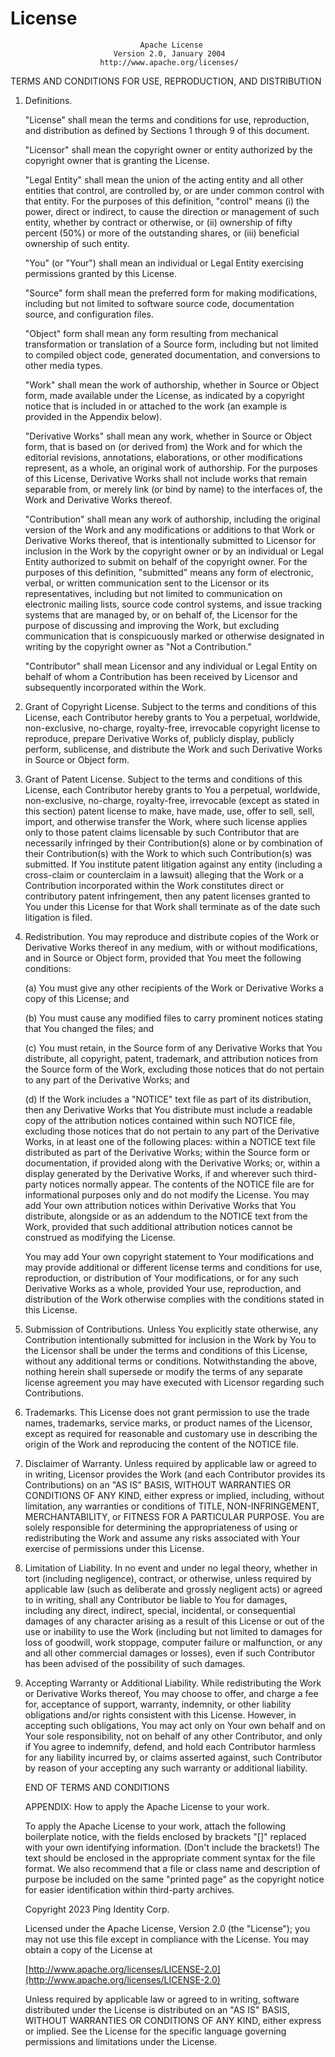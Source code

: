 # License

```text
                             Apache License
                       Version 2.0, January 2004
                    http://www.apache.org/licenses/
```

TERMS AND CONDITIONS FOR USE, REPRODUCTION, AND DISTRIBUTION

1. Definitions.

   "License" shall mean the terms and conditions for use, reproduction, and distribution as defined by Sections 1 through 9 of this document.

   "Licensor" shall mean the copyright owner or entity authorized by the copyright owner that is granting the License.

   "Legal Entity" shall mean the union of the acting entity and all other entities that control, are controlled by, or are under common control with that entity. For the purposes of this definition, "control" means \(i\) the power, direct or indirect, to cause the direction or management of such entity, whether by contract or otherwise, or \(ii\) ownership of fifty percent \(50%\) or more of the outstanding shares, or \(iii\) beneficial ownership of such entity.

   "You" \(or "Your"\) shall mean an individual or Legal Entity exercising permissions granted by this License.

   "Source" form shall mean the preferred form for making modifications, including but not limited to software source code, documentation source, and configuration files.

   "Object" form shall mean any form resulting from mechanical transformation or translation of a Source form, including but not limited to compiled object code, generated documentation, and conversions to other media types.

   "Work" shall mean the work of authorship, whether in Source or Object form, made available under the License, as indicated by a copyright notice that is included in or attached to the work \(an example is provided in the Appendix below\).

   "Derivative Works" shall mean any work, whether in Source or Object form, that is based on \(or derived from\) the Work and for which the editorial revisions, annotations, elaborations, or other modifications represent, as a whole, an original work of authorship. For the purposes of this License, Derivative Works shall not include works that remain separable from, or merely link \(or bind by name\) to the interfaces of, the Work and Derivative Works thereof.

   "Contribution" shall mean any work of authorship, including the original version of the Work and any modifications or additions to that Work or Derivative Works thereof, that is intentionally submitted to Licensor for inclusion in the Work by the copyright owner or by an individual or Legal Entity authorized to submit on behalf of the copyright owner. For the purposes of this definition, "submitted" means any form of electronic, verbal, or written communication sent to the Licensor or its representatives, including but not limited to communication on electronic mailing lists, source code control systems, and issue tracking systems that are managed by, or on behalf of, the Licensor for the purpose of discussing and improving the Work, but excluding communication that is conspicuously marked or otherwise designated in writing by the copyright owner as "Not a Contribution."

   "Contributor" shall mean Licensor and any individual or Legal Entity on behalf of whom a Contribution has been received by Licensor and subsequently incorporated within the Work.

2. Grant of Copyright License. Subject to the terms and conditions of this License, each Contributor hereby grants to You a perpetual, worldwide, non-exclusive, no-charge, royalty-free, irrevocable copyright license to reproduce, prepare Derivative Works of, publicly display, publicly perform, sublicense, and distribute the Work and such Derivative Works in Source or Object form.
3. Grant of Patent License. Subject to the terms and conditions of this License, each Contributor hereby grants to You a perpetual, worldwide, non-exclusive, no-charge, royalty-free, irrevocable \(except as stated in this section\) patent license to make, have made, use, offer to sell, sell, import, and otherwise transfer the Work, where such license applies only to those patent claims licensable by such Contributor that are necessarily infringed by their Contribution\(s\) alone or by combination of their Contribution\(s\) with the Work to which such Contribution\(s\) was submitted. If You institute patent litigation against any entity \(including a cross-claim or counterclaim in a lawsuit\) alleging that the Work or a Contribution incorporated within the Work constitutes direct or contributory patent infringement, then any patent licenses granted to You under this License for that Work shall terminate as of the date such litigation is filed.
4. Redistribution. You may reproduce and distribute copies of the Work or Derivative Works thereof in any medium, with or without modifications, and in Source or Object form, provided that You meet the following conditions:

   \(a\) You must give any other recipients of the Work or Derivative Works a copy of this License; and

   \(b\) You must cause any modified files to carry prominent notices stating that You changed the files; and

   \(c\) You must retain, in the Source form of any Derivative Works that You distribute, all copyright, patent, trademark, and attribution notices from the Source form of the Work, excluding those notices that do not pertain to any part of the Derivative Works; and

   \(d\) If the Work includes a "NOTICE" text file as part of its distribution, then any Derivative Works that You distribute must include a readable copy of the attribution notices contained within such NOTICE file, excluding those notices that do not pertain to any part of the Derivative Works, in at least one of the following places: within a NOTICE text file distributed as part of the Derivative Works; within the Source form or documentation, if provided along with the Derivative Works; or, within a display generated by the Derivative Works, if and wherever such third-party notices normally appear. The contents of the NOTICE file are for informational purposes only and do not modify the License. You may add Your own attribution notices within Derivative Works that You distribute, alongside or as an addendum to the NOTICE text from the Work, provided that such additional attribution notices cannot be construed as modifying the License.

   You may add Your own copyright statement to Your modifications and may provide additional or different license terms and conditions for use, reproduction, or distribution of Your modifications, or for any such Derivative Works as a whole, provided Your use, reproduction, and distribution of the Work otherwise complies with the conditions stated in this License.

5. Submission of Contributions. Unless You explicitly state otherwise, any Contribution intentionally submitted for inclusion in the Work by You to the Licensor shall be under the terms and conditions of this License, without any additional terms or conditions. Notwithstanding the above, nothing herein shall supersede or modify the terms of any separate license agreement you may have executed with Licensor regarding such Contributions.
6. Trademarks. This License does not grant permission to use the trade names, trademarks, service marks, or product names of the Licensor, except as required for reasonable and customary use in describing the origin of the Work and reproducing the content of the NOTICE file.
7. Disclaimer of Warranty. Unless required by applicable law or agreed to in writing, Licensor provides the Work \(and each Contributor provides its Contributions\) on an "AS IS" BASIS, WITHOUT WARRANTIES OR CONDITIONS OF ANY KIND, either express or implied, including, without limitation, any warranties or conditions of TITLE, NON-INFRINGEMENT, MERCHANTABILITY, or FITNESS FOR A PARTICULAR PURPOSE. You are solely responsible for determining the appropriateness of using or redistributing the Work and assume any risks associated with Your exercise of permissions under this License.
8. Limitation of Liability. In no event and under no legal theory, whether in tort \(including negligence\), contract, or otherwise, unless required by applicable law \(such as deliberate and grossly negligent acts\) or agreed to in writing, shall any Contributor be liable to You for damages, including any direct, indirect, special, incidental, or consequential damages of any character arising as a result of this License or out of the use or inability to use the Work \(including but not limited to damages for loss of goodwill, work stoppage, computer failure or malfunction, or any and all other commercial damages or losses\), even if such Contributor has been advised of the possibility of such damages.
9. Accepting Warranty or Additional Liability. While redistributing the Work or Derivative Works thereof, You may choose to offer, and charge a fee for, acceptance of support, warranty, indemnity, or other liability obligations and/or rights consistent with this License. However, in accepting such obligations, You may act only on Your own behalf and on Your sole responsibility, not on behalf of any other Contributor, and only if You agree to indemnify, defend, and hold each Contributor harmless for any liability incurred by, or claims asserted against, such Contributor by reason of your accepting any such warranty or additional liability.

   END OF TERMS AND CONDITIONS

   APPENDIX: How to apply the Apache License to your work.

   To apply the Apache License to your work, attach the following boilerplate notice, with the fields enclosed by brackets "\[\]" replaced with your own identifying information. \(Don't include the brackets!\) The text should be enclosed in the appropriate comment syntax for the file format. We also recommend that a file or class name and description of purpose be included on the same "printed page" as the copyright notice for easier identification within third-party archives.

   Copyright 2023 Ping Identity Corp.

   Licensed under the Apache License, Version 2.0 \(the "License"\); you may not use this file except in compliance with the License. You may obtain a copy of the License at

   [http://www.apache.org/licenses/LICENSE-2.0](http://www.apache.org/licenses/LICENSE-2.0)

   Unless required by applicable law or agreed to in writing, software distributed under the License is distributed on an "AS IS" BASIS, WITHOUT WARRANTIES OR CONDITIONS OF ANY KIND, either express or implied. See the License for the specific language governing permissions and limitations under the License.

